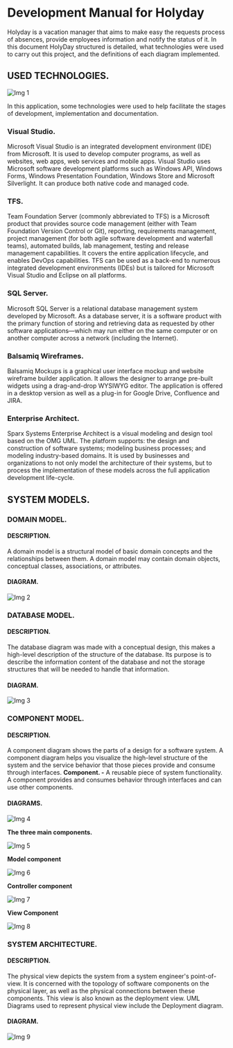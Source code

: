 <!-- TITLE: Development Guide V1.2 -->
<!-- SUBTITLE: Holyday  -->


# Development Manual for Holyday
Holyday is a vacation manager that aims to make easy the requests process of absences, provide employees information and notify the status of it.
In this document HolyDay structured is detailed, what technologies were used to carry out this project, and the definitions of each diagram implemented.
## USED TECHNOLOGIES.

![Img 1](/uploads/holyday/img-1.png "Img 1")

In this application, some technologies were used to help facilitate the stages of development, implementation and documentation.

### Visual Studio.
Microsoft Visual Studio is an integrated development environment (IDE) from Microsoft. It is used to develop computer programs, as well as websites, web apps, web services and mobile apps. Visual Studio uses Microsoft software development platforms such as Windows API, Windows Forms, Windows Presentation Foundation, Windows Store and Microsoft Silverlight. It can produce both native code and managed code.
 
### TFS.
Team Foundation Server (commonly abbreviated to TFS) is a Microsoft product that provides source code management (either with Team Foundation Version Control or Git), reporting, requirements management, project management (for both agile software development and waterfall teams), automated builds, lab management, testing and release management capabilities. It covers the entire application lifecycle, and enables DevOps capabilities. TFS can be used as a back-end to numerous integrated development environments (IDEs) but is tailored for Microsoft Visual Studio and Eclipse on all platforms.

### SQL Server.
Microsoft SQL Server is a relational database management system developed by Microsoft. As a database server, it is a software product with the primary function of storing and retrieving data as requested by other software applications—which may run either on the same computer or on another computer across a network (including the Internet).

### Balsamiq Wireframes.
Balsamiq Mockups is a graphical user interface mockup and website wireframe builder application. It allows the designer to arrange pre-built widgets using a drag-and-drop WYSIWYG editor. The application is offered in a desktop version as well as a plug-in for Google Drive, Confluence and JIRA.

### Enterprise Architect.
Sparx Systems Enterprise Architect is a visual modeling and design tool based on the OMG UML. The platform supports: the design and construction of software systems; modeling business processes; and modeling industry-based domains. It is used by businesses and organizations to not only model the architecture of their systems, but to process the implementation of these models across the full application development life-cycle.

## SYSTEM MODELS.

### DOMAIN MODEL.

#### **DESCRIPTION.**
A domain model is a structural model of basic domain concepts and the relationships between them. A domain model may contain domain objects, conceptual classes, associations, or attributes.

#### **DIAGRAM.**

![Img 2](/uploads/holyday/img-2.png "Img 2")

### DATABASE MODEL.

#### **DESCRIPTION.**
The database diagram was made with a conceptual design, this makes a high-level description of the structure of the database. Its purpose is to describe the information content of the database and not the storage structures that will be needed to handle that information.

#### **DIAGRAM.**

![Img 3](/uploads/holyday/img-3.png "Img 3")

### COMPONENT MODEL.

#### **DESCRIPTION.**
A component diagram shows the parts of a design for a software system. A component diagram helps you visualize the high-level structure of the system and the service behavior that those pieces provide and consume through interfaces.
**Component. -** A reusable piece of system functionality. A component provides and consumes behavior through interfaces and can use other components.

#### **DIAGRAMS.**

![Img 4](/uploads/holyday/img-4.png "Img 4")

**The three main components.**

![Img 5](/uploads/holyday/img-5.png "Img 5")

**Model component**

![Img 6](/uploads/holyday/img-6.png "Img 6")

**Controller component**

![Img 7](/uploads/holyday/img-7.png "Img 7")

**View Component**

![Img 8](/uploads/holyday/img-8.png "Img 8")

### SYSTEM ARCHITECTURE.

#### **DESCRIPTION.**
The physical view depicts the system from a system engineer's point-of-view. It is concerned with the topology of software components on the physical layer, as well as the physical connections between these components. This view is also known as the deployment view. UML Diagrams used to represent physical view include the Deployment diagram.

#### **DIAGRAM.**

![Img 9](/uploads/holyday/img-9.png "Img 9")